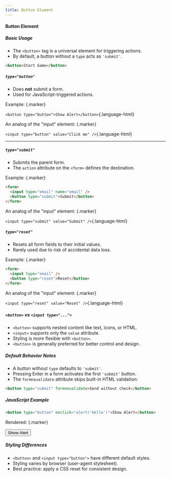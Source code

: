 ```yaml
---
title: Button Element
---
```


#### Button Element

##### Basic Usage

- The `<button>` tag is a universal element for triggering actions.
- By default, a button without a `type` acts as `'submit'`.

```html
<button>Start Game</button>
```


##### `type="button"`

- Does **not** submit a form.
- Used for JavaScript-triggered actions.

Example: {.marker}  

`<button type="button">Show Alert</button>`{.language-html}  

An analog of the "input" element: {.marker}  

`<input type="button" value="Click me" />`{.language-html}  

---

##### `type="submit"`

- Submits the parent form.
- The `action` attribute on the `<form>` defines the destination.

Example: {.marker}  

```html
<form>
  <input type="email" name="email" />
  <button type="submit">Submit</button>
</form>
```

An analog of the "input" element: {.marker}  

`<input type="submit" value="Submit" />`{.language-html}



##### `type="reset"`

- Resets all form fields to their initial values.
- Rarely used due to risk of accidental data loss.

Example: {.marker}  

```html
<form>
  <input type="email" />
  <button type="reset">Reset</button>
</form>
```

An analog of the "input" element: {.marker}  

`<input type="reset" value="Reset" />`{.language-html}  


##### `<button>` vs `<input type="...">`

- `<button>` supports nested content like text, icons, or HTML.
- `<input>` supports only the `value` attribute.
- Styling is more flexible with `<button>`.
- `<button>` is generally preferred for better control and design.


##### Default Behavior Notes

- A button without `type` defaults to `'submit'`.
- Pressing Enter in a form activates the first `'submit'` button.
- The `formnovalidate` attribute skips built-in HTML validation:

```html
<button type="submit" formnovalidate>Send without check</button>
```


##### JavaScript Example

```html
<button type="button" onclick="alert('Hello')">Show Alert</button>
```

Rendered: {.marker}  

<button type="button" onclick="alert('Hello')">Show Alert</button>


##### Styling Differences

- `<button>` and `<input type="button">` have different default styles.
- Styling varies by browser (user-agent stylesheet).
- Best practice: apply a CSS reset for consistent design.